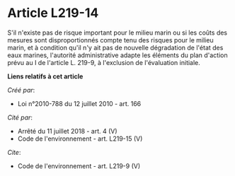 # Article L219-14

S'il n'existe pas de risque important pour le milieu marin ou si les coûts des mesures sont disproportionnés compte tenu des
risques pour le milieu marin, et à condition qu'il n'y ait pas de nouvelle dégradation de l'état des eaux marines, l'autorité
administrative adapte les éléments du plan d'action prévu au I de l'article L. 219-9, à l'exclusion de l'évaluation initiale.

**Liens relatifs à cet article**

_Créé par_:

  - Loi n°2010-788 du 12 juillet 2010 - art. 166

_Cité par_:

  - Arrêté du 11 juillet 2018 - art. 4 (V)
  - Code de l'environnement - art. L219-15 (V)

_Cite_:

  - Code de l'environnement - art. L219-9 (V)
